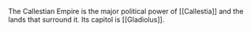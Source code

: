 The Callestian Empire is the major political power of [[Callestia]] and the lands that surround it. Its capitol is [[Gladiolus]]. 
